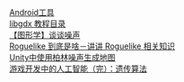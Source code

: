 <a href="http://www.androiddevtools.cn/index.html">Android工具</a>
<br/>
<a href="https://blog.csdn.net/zqiang_55/article/details/50878524">libgdx 教程目录</a>
<br />
<a href="https://blog.csdn.net/candycat1992/article/details/50346469">【图形学】谈谈噪声</a>
<br />
<a href="https://www.indienova.com/indie-game-development/roguelike-dossier/">Roguelike 到底是啥－讲讲 Roguelike 相关知识</a>
<br />
<a href="https://blog.csdn.net/u010019717/article/details/72673225">Unity中使用柏林噪声生成地图</a>
<br />
<a href="https://blog.csdn.net/jurbo/article/details/76576070">游戏开发中的人工智能（完）：遗传算法</a>
